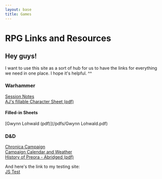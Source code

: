 ```yaml
---
layout: base
title: Games
---
```


# RPG Links and Resources

## Hey guys!

I want to use this site as a sort of hub for us to have the links for everything we need in one place. I hope it's helpful. ^^

### Warhammer

[Session Notes](http://hackmd.io/@departmentof-felonies/tagindex)  
[AJ's fillable Character Sheet (pdf)](/pdfs/wfrpg4_charactersheet_fillable.pdf)

#### Filled-in Sheets

[Gwynn Lohwald (pdf)](/pdfs/Gwynn Lohwald.pdf)

### D&D

[Chronica Campaign](https://www.chronica.ventures/campaigns/2146)  
[Campaign Calendar and Weather](https://fantasy-calendar.com/calendar.php?action=view&id=dcb05fcda318da173ae137447b6ba5f4)  
[History of Preora - Abridged (pdf)](/pdfs/Campaign-Info.pdf)

And here's the link to my testing site:  
[JS Test](/test.html)
